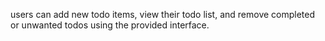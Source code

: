 users can add new todo items, view their todo list, and remove completed or unwanted todos using the provided interface.
